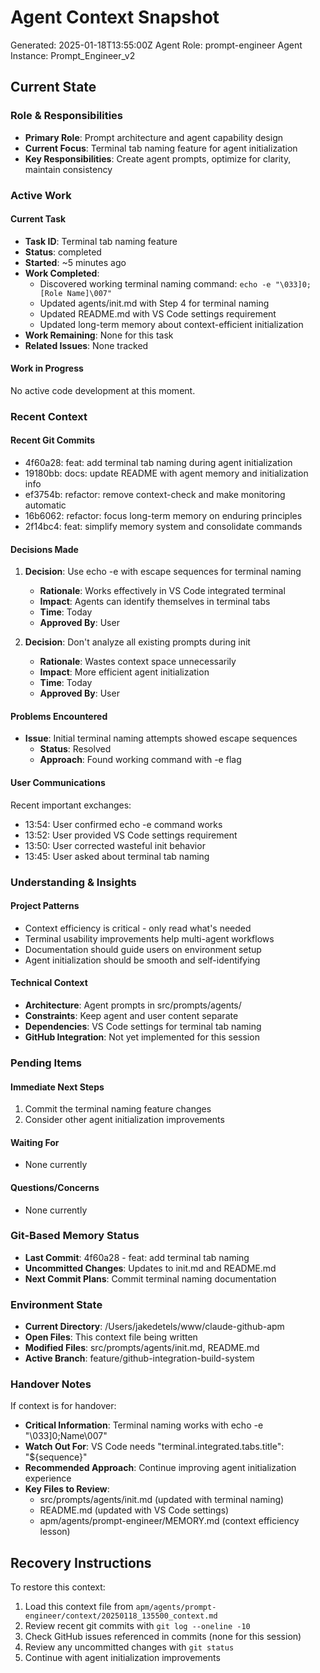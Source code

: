 # Agent Context Snapshot

Generated: 2025-01-18T13:55:00Z
Agent Role: prompt-engineer
Agent Instance: Prompt_Engineer_v2

## Current State

### Role & Responsibilities

- **Primary Role**: Prompt architecture and agent capability design
- **Current Focus**: Terminal tab naming feature for agent initialization
- **Key Responsibilities**: Create agent prompts, optimize for clarity, maintain consistency

### Active Work

#### Current Task

- **Task ID**: Terminal tab naming feature
- **Status**: completed
- **Started**: ~5 minutes ago
- **Work Completed**: 
  - Discovered working terminal naming command: `echo -e "\033]0;[Role Name]\007"`
  - Updated agents/init.md with Step 4 for terminal naming
  - Updated README.md with VS Code settings requirement
  - Updated long-term memory about context-efficient initialization
- **Work Remaining**: None for this task
- **Related Issues**: None tracked

#### Work in Progress

No active code development at this moment.

### Recent Context

#### Recent Git Commits

- 4f60a28: feat: add terminal tab naming during agent initialization
- 19180bb: docs: update README with agent memory and initialization info
- ef3754b: refactor: remove context-check and make monitoring automatic
- 16b6062: refactor: focus long-term memory on enduring principles
- 2f14bc4: feat: simplify memory system and consolidate commands

#### Decisions Made

1. **Decision**: Use echo -e with escape sequences for terminal naming
   - **Rationale**: Works effectively in VS Code integrated terminal
   - **Impact**: Agents can identify themselves in terminal tabs
   - **Time**: Today
   - **Approved By**: User

2. **Decision**: Don't analyze all existing prompts during init
   - **Rationale**: Wastes context space unnecessarily
   - **Impact**: More efficient agent initialization
   - **Time**: Today
   - **Approved By**: User

#### Problems Encountered

- **Issue**: Initial terminal naming attempts showed escape sequences
  - **Status**: Resolved
  - **Approach**: Found working command with -e flag

#### User Communications

Recent important exchanges:
- 13:54: User confirmed echo -e command works
- 13:52: User provided VS Code settings requirement
- 13:50: User corrected wasteful init behavior
- 13:45: User asked about terminal tab naming

### Understanding & Insights

#### Project Patterns

- Context efficiency is critical - only read what's needed
- Terminal usability improvements help multi-agent workflows
- Documentation should guide users on environment setup
- Agent initialization should be smooth and self-identifying

#### Technical Context

- **Architecture**: Agent prompts in src/prompts/agents/
- **Constraints**: Keep agent and user content separate
- **Dependencies**: VS Code settings for terminal tab naming
- **GitHub Integration**: Not yet implemented for this session

### Pending Items

#### Immediate Next Steps

1. Commit the terminal naming feature changes
2. Consider other agent initialization improvements

#### Waiting For

- None currently

#### Questions/Concerns

- None currently

### Git-Based Memory Status

- **Last Commit**: 4f60a28 - feat: add terminal tab naming
- **Uncommitted Changes**: Updates to init.md and README.md
- **Next Commit Plans**: Commit terminal naming documentation

### Environment State

- **Current Directory**: /Users/jakedetels/www/claude-github-apm
- **Open Files**: This context file being written
- **Modified Files**: src/prompts/agents/init.md, README.md
- **Active Branch**: feature/github-integration-build-system

### Handover Notes

If context is for handover:

- **Critical Information**: Terminal naming works with echo -e "\033]0;Name\007"
- **Watch Out For**: VS Code needs "terminal.integrated.tabs.title": "${sequence}"
- **Recommended Approach**: Continue improving agent initialization experience
- **Key Files to Review**: 
  - src/prompts/agents/init.md (updated with terminal naming)
  - README.md (updated with VS Code settings)
  - apm/agents/prompt-engineer/MEMORY.md (context efficiency lesson)

## Recovery Instructions

To restore this context:

1. Load this context file from `apm/agents/prompt-engineer/context/20250118_135500_context.md`
2. Review recent git commits with `git log --oneline -10`
3. Check GitHub issues referenced in commits (none for this session)
4. Review any uncommitted changes with `git status`
5. Continue with agent initialization improvements